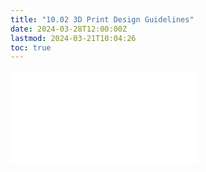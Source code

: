 ```yaml
---
title: "10.02 3D Print Design Guidelines"
date: 2024-03-28T12:00:00Z
lastmod: 2024-03-21T10:04:26
toc: true
---
```


![Link to included file content](../../../../digital-fabrication/3d-printing/3d-print-design-guidelines.md)
